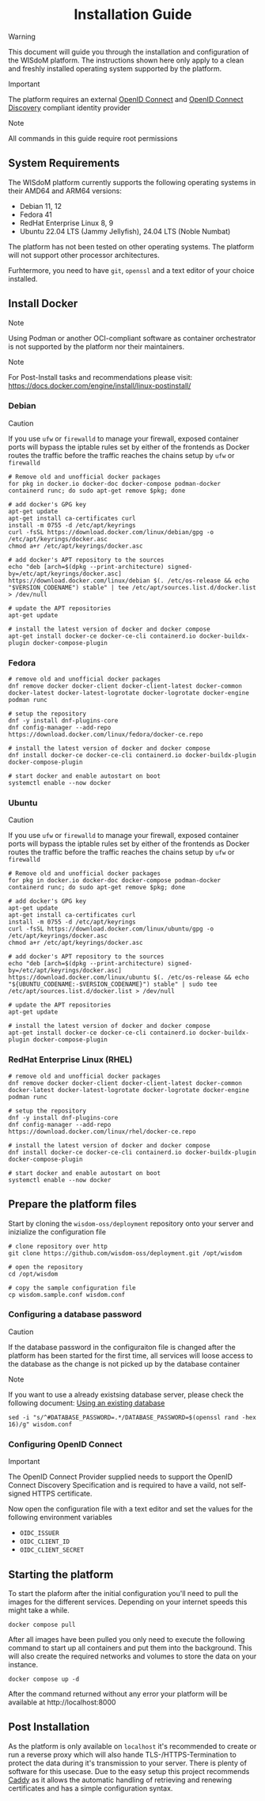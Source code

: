 <div align="center">
<h1>Installation Guide</h1>
</div>

> [!WARNING] 
> This document will guide you through the installation and 
> configuration of the WISdoM platform. The instructions shown here only apply
> to a clean and freshly installed operating system supported by the platform.

> [!IMPORTANT]
> The platform requires an external [OpenID Connect] and 
> [OpenID Connect Discovery] compliant identity provider
>
> [OpenID Connect]: https://openid.net/specs/openid-connect-core-1_0.html
> [OpenID Connect Discovery]: https://openid.net/specs/openid-connect-discovery-1_0.html

> [!NOTE]
> All commands in this guide require root permissions


## System Requirements
The WISdoM platform currently supports the following operating systems in 
their AMD64 and ARM64 versions:
  - Debian 11, 12
  - Fedora 41
  - RedHat Enterprise Linux 8, 9
  - Ubuntu 22.04 LTS (Jammy Jellyfish), 24.04 LTS (Noble Numbat)

The platform has not been tested on other operating systems.
The platform will not support other processor architectures.

Furhtermore, you need to have `git`, `openssl` and a text editor of your choice
installed.

## Install Docker
> [!NOTE]
> Using Podman or another OCI-compliant software as container orchestrator is
> not supported by the platform nor their maintainers.

> [!NOTE]
> For Post-Install tasks and recommendations please visit:
> https://docs.docker.com/engine/install/linux-postinstall/


### Debian
> [!CAUTION]
> If you use `ufw` or `firewalld` to manage your firewall, exposed container
> ports will bypass the iptable rules set by either of the frontends as Docker
> routes the traffic before the traffic reaches the chains setup by `ufw` or
> `firewalld`

```shell
# Remove old and unofficial docker packages
for pkg in docker.io docker-doc docker-compose podman-docker containerd runc; do sudo apt-get remove $pkg; done

# add docker's GPG key
apt-get update
apt-get install ca-certificates curl
install -m 0755 -d /etc/apt/keyrings
curl -fsSL https://download.docker.com/linux/debian/gpg -o /etc/apt/keyrings/docker.asc
chmod a+r /etc/apt/keyrings/docker.asc

# add docker's APT repository to the sources
echo "deb [arch=$(dpkg --print-architecture) signed-by=/etc/apt/keyrings/docker.asc] https://download.docker.com/linux/debian $(. /etc/os-release && echo "$VERSION_CODENAME") stable" | tee /etc/apt/sources.list.d/docker.list > /dev/null

# update the APT repositories
apt-get update

# install the latest version of docker and docker compose
apt-get install docker-ce docker-ce-cli containerd.io docker-buildx-plugin docker-compose-plugin
```

### Fedora
```shell
# remove old and unofficial docker packages
dnf remove docker docker-client docker-client-latest docker-common docker-latest docker-latest-logrotate docker-logrotate docker-engine podman runc

# setup the repository
dnf -y install dnf-plugins-core
dnf config-manager --add-repo https://download.docker.com/linux/fedora/docker-ce.repo

# install the latest version of docker and docker compose
dnf install docker-ce docker-ce-cli containerd.io docker-buildx-plugin docker-compose-plugin

# start docker and enable autostart on boot
systemctl enable --now docker
```

### Ubuntu
> [!CAUTION]
> If you use `ufw` or `firewalld` to manage your firewall, exposed container
> ports will bypass the iptable rules set by either of the frontends as Docker
> routes the traffic before the traffic reaches the chains setup by `ufw` or
> `firewalld`

```shell
# Remove old and unofficial docker packages
for pkg in docker.io docker-doc docker-compose podman-docker containerd runc; do sudo apt-get remove $pkg; done

# add docker's GPG key
apt-get update
apt-get install ca-certificates curl
install -m 0755 -d /etc/apt/keyrings
curl -fsSL https://download.docker.com/linux/ubuntu/gpg -o /etc/apt/keyrings/docker.asc
chmod a+r /etc/apt/keyrings/docker.asc

# add docker's APT repository to the sources
echo "deb [arch=$(dpkg --print-architecture) signed-by=/etc/apt/keyrings/docker.asc] https://download.docker.com/linux/ubuntu $(. /etc/os-release && echo "${UBUNTU_CODENAME:-$VERSION_CODENAME}") stable" | sudo tee /etc/apt/sources.list.d/docker.list > /dev/null

# update the APT repositories
apt-get update

# install the latest version of docker and docker compose
apt-get install docker-ce docker-ce-cli containerd.io docker-buildx-plugin docker-compose-plugin
```

### RedHat Enterprise Linux (RHEL)
```shell
# remove old and unofficial docker packages
dnf remove docker docker-client docker-client-latest docker-common docker-latest docker-latest-logrotate docker-logrotate docker-engine podman runc

# setup the repository
dnf -y install dnf-plugins-core
dnf config-manager --add-repo https://download.docker.com/linux/rhel/docker-ce.repo

# install the latest version of docker and docker compose
dnf install docker-ce docker-ce-cli containerd.io docker-buildx-plugin docker-compose-plugin

# start docker and enable autostart on boot
systemctl enable --now docker
```

## Prepare the platform files

Start by cloning the `wisdom-oss/deployment` repository onto your server and
inizialize the configuration file
```
# clone repository over http
git clone https://github.com/wisdom-oss/deployment.git /opt/wisdom

# open the repository
cd /opt/wisdom

# copy the sample configuration file
cp wisdom.sample.conf wisdom.conf
```

### Configuring a database password
> [!CAUTION]
> If the database password in the configuraiton file is changed after the 
> platform has been started for the first time, all services will loose access
> to the database as the change is not picked up by the database container

> [!NOTE]
> If you want to use a already existsing database server, please check the
> following document: [Using an existing database]

[Using an existing database]: ./external-db.md

```shell
sed -i "s/^#DATABASE_PASSWORD=.*/DATABASE_PASSWORD=$(openssl rand -hex 16)/g" wisdom.conf
```

### Configuring OpenID Connect
> [!IMPORTANT]
> The OpenID Connect Provider supplied needs to support the OpenID Connect
> Discovery Specification and is required to have a vaild, not self-signed
> HTTPS certificate.

Now open the configuration file with a text editor and set the values for the
following environment variables
  - `OIDC_ISSUER`
  - `OIDC_CLIENT_ID` 
  - `OIDC_CLIENT_SECRET`


## Starting the platform
To start the plaform after the initial configuration you'll need to pull the
images for the different services.
Depending on your internet speeds this might take a while.
```shell
docker compose pull
```

After all images have been pulled you only need to execute the following command
to start up all containers and put them into the background.
This will also create the required networks and volumes to store the data on 
your instance.
```shell
docker compose up -d
```

After the command returned without any error your platform will be available at
http://localhost:8000

## Post Installation
As the platform is only available on `localhost` it's recommended to create or
run a reverse proxy which will also hande TLS-/HTTPS-Termination to protect the
data during it's transmission to your server.
There is plenty of software for this usecase. Due to the easy setup this project
recommends [Caddy] as it allows the automatic handling of retrieving and
renewing certificates and has a simple configuration syntax.

[Caddy]: https://caddyserver.com/